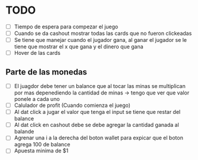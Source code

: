 # TODO
- [ ] Tiempo de espera para compezar el juego
- [ ] Cuando se da cashout mostrar todas las cards que no fueron clickeadas
- [ ] Se tiene que manejar cuando el jugador gana, al ganar el jugador se le tiene que mostrar el x que gana y el dinero que gana
- [ ] Hover de las cards

## Parte de las monedas
- [ ] El juagdor debe tener un balance que al tocar las minas se multiplican por mas depenediendo la cantidad de minas -> tengo que ver que valor ponele a cada uno
- [ ] Calulador de profit (Cuando comienza el juego)
- [ ] Al dat click a jugar el valor que tenga el input se tiene que restar del balance
- [ ] Al dat click en cashout debe se debe agregar la cantidad ganada al balande
- [ ] Agrenar una i a la derecha del boton wallet para expicar que el boton agrega 100 de balance
- [ ] Apuesta minima de $1
